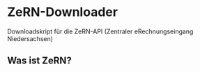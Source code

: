 # ZeRN-Downloader
Downloadskript für die ZeRN-API (Zentraler eRechnungseingang Niedersachsen)
## Was ist ZeRN?
